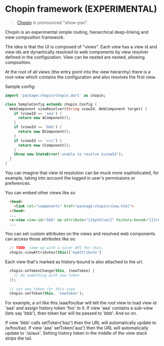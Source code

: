 # Chopin framework (EXPERIMENTAL)
> [Chopin](http://en.wikipedia.org/wiki/Fr%C3%A9d%C3%A9ric_Chopin) is pronounced "show-pan".

Chopin is an experimental simple routing, hierarchical deep-linking and view composition framework.

The idea is that the UI is composed of "views". Each view has a view id and 
view ids are dynamically resolved to web components by view resolver defined
in the configuration. View can be nested are nested, allowing composition.

At the root of all views (the entry point into the view hierarchy) there is 
a root-view which contains the configuration and also resolves the first view.

Sample config:
```dart
import 'package:chopin/chopin.dart' as chopin;

class SampleConfig extends chopin.Config {
  WebComponent viewResolver(String viewId, WebComponent target) {
    if (viewId == 'aaa') {
      return new AComponent();
    }
    if (viewId == 'bbb') {
      return new BComponent();
    }
    if (viewId == 'ccc') {
      return new CComponent();
    }
    throw new StateError('unable to resolve $viewId');
  }
}
```

You can imagine that view id resolution can be muck more sophisticated, for
example, taking into account the logged in user's permissions or preferences.

You can embed other views like so

```html
  <head>
    <link rel="components" href="package:chopin/view.html">
  </head>
  ...
  <x-view view-id="bbb" my-attribute="{{myValue}}" history-bound="{{true}}"></x-view>
  ...
```

You can set custom attributes on the views and resolved web components can access those attributes like so:

```dart
  // TODO: come up with a nicer API for this.
  chopin.viewAttributes(this)['myAttribute']
```

Each view that's marked as history-bound is also attached to the url.

```dart
  chopin.onTokenChange(this, (newToken) {
    // do something with new token
  });
  
  // set new token for this view
  chopin.setToken(this, 'newToken');
```
For example, a url like this /aaa/foo/bar will tell the root view to load view id 'aaa' 
and assign history token 'foo' to it. If view 'aaa' contains a sub-view (lets say 'bbb'), then
token bar will be passed to 'bbb'. And so on.

If view 'bbb' calls setToken('baz') then the URL will automatically update to
/a/foo/baz. If view 'aaa' setToken('auz') then the URL will automatically update
to '/a/aux'. Setting history token in the middle of the view stack strips the tail.
